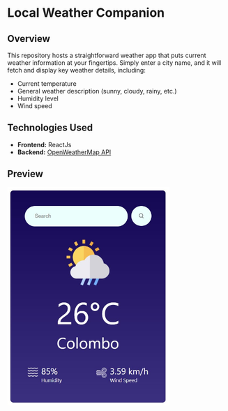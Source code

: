 # Local Weather Companion

## Overview

This repository hosts a straightforward weather app that puts current weather information at your fingertips. Simply enter a city name, and it will fetch and display key weather details, including:

- Current temperature
- General weather description (sunny, cloudy, rainy, etc.)
- Humidity level
- Wind speed

## Technologies Used

- **Frontend:** ReactJs
- **Backend:** [OpenWeatherMap API](https://openweathermap.org/api)

## Preview
<img src="preview.jpg?raw=true" height="500">
